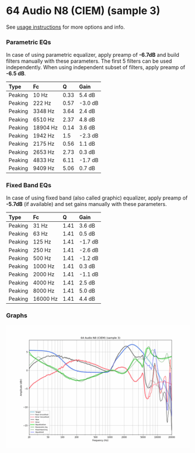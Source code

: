 # 64 Audio N8 (CIEM) (sample 3)
See [usage instructions](https://github.com/jaakkopasanen/AutoEq#usage) for more options and info.

### Parametric EQs
In case of using parametric equalizer, apply preamp of **-6.7dB** and build filters manually
with these parameters. The first 5 filters can be used independently.
When using independent subset of filters, apply preamp of **-6.5 dB**.

| Type    | Fc       |    Q | Gain    |
|:--------|:---------|:-----|:--------|
| Peaking | 10 Hz    | 0.33 | 5.4 dB  |
| Peaking | 222 Hz   | 0.57 | -3.0 dB |
| Peaking | 3348 Hz  | 3.64 | 2.4 dB  |
| Peaking | 6510 Hz  | 2.37 | 4.8 dB  |
| Peaking | 18904 Hz | 0.14 | 3.6 dB  |
| Peaking | 1942 Hz  | 1.5  | -2.3 dB |
| Peaking | 2175 Hz  | 0.56 | 1.1 dB  |
| Peaking | 2653 Hz  | 2.73 | 0.3 dB  |
| Peaking | 4833 Hz  | 6.11 | -1.7 dB |
| Peaking | 9409 Hz  | 5.06 | 0.7 dB  |

### Fixed Band EQs
In case of using fixed band (also called graphic) equalizer, apply preamp of **-5.7dB**
(if available) and set gains manually with these parameters.

| Type    | Fc       |    Q | Gain    |
|:--------|:---------|:-----|:--------|
| Peaking | 31 Hz    | 1.41 | 3.6 dB  |
| Peaking | 63 Hz    | 1.41 | 0.5 dB  |
| Peaking | 125 Hz   | 1.41 | -1.7 dB |
| Peaking | 250 Hz   | 1.41 | -2.6 dB |
| Peaking | 500 Hz   | 1.41 | -1.2 dB |
| Peaking | 1000 Hz  | 1.41 | 0.3 dB  |
| Peaking | 2000 Hz  | 1.41 | -1.1 dB |
| Peaking | 4000 Hz  | 1.41 | 2.5 dB  |
| Peaking | 8000 Hz  | 1.41 | 5.0 dB  |
| Peaking | 16000 Hz | 1.41 | 4.4 dB  |

### Graphs
![](./64%20Audio%20N8%20(CIEM)%20(sample%203).png)